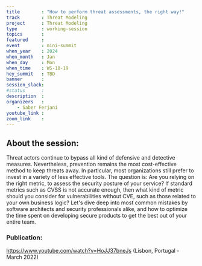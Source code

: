 ```yaml
---
title        : "How to perform threat assessments, the right way!"
track        : Threat Modeling
project      : Threat Modeling
type         : working-session
topics       :
featured     :
event        : mini-summit
when_year    : 2024
when_month   : Jan
when_day     : Mon
when_time    : WS-18-19
hey_summit   : TBD
banner       : 
session_slack:
#status      : 
description  :
organizers   :
    - Saber Ferjani   
youtube_link : 
zoom_link    : 
---
```


## About the session:
Threat actors continue to bypass all kind of defensive and detective measures. Nevertheless, prevention remains the most cost-effective method to keep threats away. In particular, most organizations still prefer to invest in a variety of less effective tools. The question is: Are you relying on the right metric, to assess the security posture of your service? If standard metrics such as CVSS is not accurate enough, then what kind of metric should you consider for vulnerabilities without CVE, such as those related to your own business logic? Let's dive deep into most common mistakes by software architects and security professionals alike, and how to optimize the time spent on developing secure products to get the best out of your entire team.

### Publication:
https://www.youtube.com/watch?v=HoJJ37bneJs (Lisbon, Portugal - March 2022)

